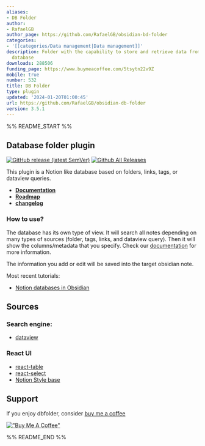 ```yaml
---
aliases:
- DB Folder
author:
- RafaelGB
author_page: https://github.com/RafaelGB/obsidian-bd-folder
categories:
- '[[categories/Data management|Data management]]'
description: Folder with the capability to store and retrieve data from a folder like
  database
downloads: 288506
funding_page: https://www.buymeacoffee.com/5tsytn22v9Z
mobile: true
number: 532
title: DB Folder
type: plugin
updated: '2024-01-20T01:00:45'
url: https://github.com/RafaelGB/obsidian-db-folder
version: 3.5.1
---
```


%% README_START %%

## Database folder plugin
[![GitHub release (latest SemVer)](https://img.shields.io/github/v/release/RafaelGB/obsidian-db-folder?style=for-the-badge&sort=semver)](https://github.com/RafaelGB/obsidian-db-folder/releases/latest)
[![Github All Releases](https://img.shields.io/github/downloads/RafaelGB/obsidian-db-folder/total?style=for-the-badge)]()

This plugin is a Notion like database based on folders, links, tags, or dataview queries.

- **[Documentation](https://rafaelgb.github.io/obsidian-db-folder/)**
- **[Roadmap](https://github.com/users/RafaelGB/projects/7/views/4)**
- **[changelog](https://rafaelgb.github.io/obsidian-db-folder/changelog/)**

### How to use?
The database has its own type of view. It will search all notes depending on many types of sources (folder, tags, links, and dataview query). Then it will show the columns/metadata that you specify. Check our [documentation](https://rafaelgb.github.io/obsidian-db-folder/features/Columns/) for more information.

The information you add or edit will be saved into the target obsidian note.

Most recent tutorials:
- [Notion databases in Obsidian](https://www.youtube.com/watch?v=ibarYqG4W5I)

## Sources
### Search engine:
- [dataview](https://github.com/blacksmithgu/obsidian-dataview)

### React UI
- [react-table](https://github.com/TanStack/react-table)
- [react-select](https://react-select.com/home)
- [Notion Style base](https://github.com/archit-p/editable-react-table)

## Support
If you enjoy dbfolder, consider [buy me a coffee](https://www.buymeacoffee.com/5tsytn22v9Z)

[!["Buy Me A Coffee"](https://www.buymeacoffee.com/assets/img/custom_images/orange_img.png)](https://www.buymeacoffee.com/5tsytn22v9Z)


%% README_END %%